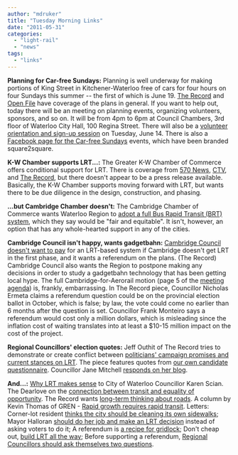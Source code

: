 ```yaml
---
author: "mdruker"
title: "Tuesday Morning Links"
date: "2011-05-31"
categories: 
  - "light-rail"
  - "news"
tags: 
  - "links"
---
```


**Planning for Car-free Sundays:** Planning is well underway for making portions of King Street in Kitchener-Waterloo free of cars for four hours on four Sundays this summer -- the first of which is June 19. [The Record](https://www.therecord.com/news/local/article/530277--king-street-to-be-focus-of-car-free-sundays) and [Open File](https://waterloo.openfile.ca/waterloo/file/2011/05/car-free-sundays-coming-june-19) have coverage of the plans in general. If you want to help out, today there will be an meeting on planning events, organizing volunteers, sponsors, and so on. It will be from 4pm to 6pm at Council Chambers, 3rd floor of Waterloo City Hall, 100 Regina Street. There will also be a [volunteer orientation and sign-up session](https://kitchener.kijiji.ca/c-community-volunteers-Volunteer-for-square2square-car-free-Sundays-in-Waterloo-W0QQAdIdZ286707703) on Tuesday, June 14. There is also a [Facebook page for the Car-free Sundays](https://www.facebook.com/#!/home.php?sk=group_215598541784633) events, which have been branded square2square.

**K-W Chamber supports LRT...:** The Greater K-W Chamber of Commerce offers conditional support for LRT. There is coverage from [570 News](https://www.570news.com/news/local/article/233550--chamber-supports-light-rail), [CTV](https://swo.ctv.ca/servlet/an/local/CTVNews/20110530/chamber-of-commerce-transit-lrt-110530/20110530/?hub=SWOHome), and [The Record](https://www.therecord.com/news/local/article/540247--chambers-of-commerce-weigh-in-on-rapid-transit-debate), but there doesn't appear to be a press release available. Basically, the K-W Chamber supports moving forward with LRT, but wants there to be due diligence in the design, construction, and phasing.

**...but Cambridge Chamber doesn't:** The Cambridge Chamber of Commerce wants Waterloo Region to [adopt a full Bus Rapid Transit (BRT) system](https://www.therecord.com/news/local/article/540247--chambers-of-commerce-weigh-in-on-rapid-transit-debate), which they say would be "fair and equitable". It isn't, however, an option that has any whole-hearted support in any of the cities.

**Cambridge Council isn't happy, wants gadgetbahn:** [Cambridge Council doesn't want to pay](https://www.therecord.com/news/local/article/540267--cambridge-council-wants-transit-referendum) for an LRT-based system if Cambridge doesn't get LRT in the first phase, and it wants a referendum on the plans. (The Record) Cambridge Council also wants the Region to postpone making any decisions in order to study a gadgetbahn technology that has been getting local hype. The full Cambridge-for-Aerorail motion (page 5 of the [meeting agenda](https://www.cambridge.ca/cs_pubaccess/minutes_list.php?date=2011-05-30&cpid=70&scpid=0&did=2&sid=0&ssid=0&tp=0&grid=0&type=Council&subtype=Regular)) is, frankly, embarrassing. In The Record piece, Councillor Nicholas Ermeta claims a referendum question could be on the provincial election ballot in October, which is false; by law, the vote could come no earlier than 6 months after the question is set. Councillor Frank Monteiro says a referendum would cost only a million dollars, which is misleading since the inflation cost of waiting translates into at least a $10-15 million impact on the cost of the project.

**Regional Councillors' election quotes:** Jeff Outhit of The Record tries to demonstrate or create conflict between [politicians' campaign promises and current stances on LRT](https://www.therecord.com/news/local/article/540165--rail-critics-point-to-election-pledges). The piece features quotes from [our own candidate questionnaire](https://tritag.ca/election2010/winners.php). Councillor Jane Mitchell [responds on her blog](https://janemitchellblog.wordpress.com/2011/05/30/my-campaign-promise-on-rapid-transit/).

**And...:** [Why LRT makes sense](https://kscian.wordpress.com/2011/05/28/why-lrt-makes-sense-to-me/) to City of Waterloo Councillor Karen Scian. The Dearlove on the [connection between transit and equality of opportunity](https://thedearlove.com/2011/05/public-transit-is-about-equality). The Record wants [long-term thinking about roads](https://www.therecord.com/opinion/editorial/article/539828--region-s-roads-need-long-term-plan). A column by Kevin Thomas of GREN - [Rapid growth requires rapid transit](https://www.therecord.com/opinion/columns/article/539788--rapid-growth-requires-rapid-transit). Letters: Corner-lot resident [thinks the city should be cleaning its own sidewalks](https://www.therecord.com/opinion/letters/article/538750--send-me-the-money); Mayor Halloran [should do her job and make an LRT decision](https://www.therecord.com/opinion/letters/article/538744--mayor-should-show-some-leadership) instead of asking voters to do it; A referendum is [a recipe for gridlock](https://www.therecord.com/opinion/letters/article/539867--recipe-for-gridlock); Don't cheap out, [build LRT all the way](https://www.therecord.com/opinion/letters/article/539798--region-can-t-go-cheap); Before supporting a referendum, [Regional Councillors should ask themselves two questions](https://www.therecord.com/opinion/letters/article/539793--referendum-call-raises-vital-questions).
